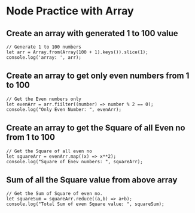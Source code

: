 # Node Practice with Array
## Create an array with generated 1 to 100 value

```node
// Generate 1 to 100 numbers
let arr = Array.from(Array(100 + 1).keys()).slice(1);
console.log('array: ', arr);

```

## Create an array to get only even numbers from 1 to 100

```node
// Get the Even numbers only
let evenArr = arr.fiilter((number) => number % 2 == 0);
console.log("Only Even Number: ", evenArr);

```

## Create an array to get the Square of all Even no from 1 to 100

```node
// Get the Square of all even no
let squareArr = evenArr.map((x) => x**2);
console.log("Square of Enev numbers: ", squareArr);

```

## Sum of all the Square value from above array

```node
// Get the Sum of Square of even no.
let squareSum = squareArr.reduce((a,b) => a+b);
console.log("Total Sum of even Square value: ", squareSum);

```
